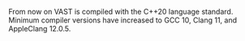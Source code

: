 From now on VAST is compiled with the C++20 language standard.
Minimum compiler versions have increased to GCC 10, Clang 11,
and AppleClang 12.0.5.

